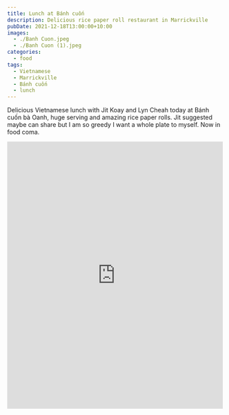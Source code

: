 ```yaml
---
title: Lunch at Bánh cuốn
description: Delicious rice paper roll restaurant in Marrickville
pubDate: 2021-12-18T13:00:00+10:00
images:
  - ./Banh Cuon.jpeg
  - ./Banh Cuon (1).jpeg
categories:
  - food
tags:
  - Vietnamese
  - Marrickville
  - Bánh cuốn
  - lunch
---
```


Delicious Vietnamese lunch with Jit Koay and Lyn Cheah today at Bánh cuốn bà Oanh, huge serving and amazing rice paper rolls. Jit suggested maybe can share but I am so greedy I want a whole plate to myself. Now in food coma.

<iframe src="https://www.facebook.com/plugins/post.php?href=https%3A%2F%2Fwww.facebook.com%2Fchris1.tham%2Fposts%2Fpfbid02LTBDt5Pu3DKfyDC3rRTq2UPEmENFxT6Bx2i6RukMjWDV182MLiSZ4sVc9DVKQQnEl&show_text=true&width=500" width="500" height="620" style="border:none;overflow:hidden" scrolling="no" frameborder="0" allowfullscreen="true" allow="autoplay; clipboard-write; encrypted-media; picture-in-picture; web-share"></iframe>

